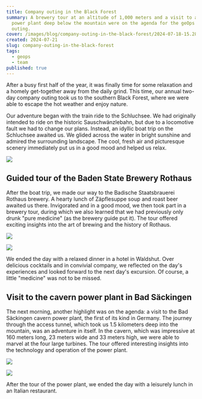 ```yaml
---
title: Company outing in the Black Forest
summary: A brewery tour at an altitude of 1,000 meters and a visit to a cavern
  power plant deep below the mountain were on the agenda for the geOps company
  outing.
cover: /images/blog/company-outing-in-the-black-forest/2024-07-18-15.28.12-1-.jpg
created: 2024-07-21
slug: company-outing-in-the-black-forest
tags:
  - geops
  - team
published: true
---
```

After a busy first half of the year, it was finally time for some relaxation and a homely get-together away from the daily grind. This time, our annual two-day company outing took us to the southern Black Forest, where we were able to escape the hot weather and enjoy nature.

Our adventure began with the train ride to the Schluchsee. We had originally intended to ride on the historic Sauschwänzlebahn, but due to a locomotive fault we had to change our plans. Instead, an idyllic boat trip on the Schluchsee awaited us. We glided across the water in bright sunshine and admired the surrounding landscape. The cool, fresh air and picturesque scenery immediately put us in a good mood and helped us relax.

![](/images/blog/company-outing-in-the-black-forest/img_3860.jpg)

## Guided tour of the Baden State Brewery Rothaus

After the boat trip, we made our way to the Badische Staatsbrauerei Rothaus brewery. A hearty lunch of Zäpflesuppe soup and roast beer awaited us there. Invigorated and in a good mood, we then took part in a brewery tour, during which we also learned that we had previously only drunk "pure medicine" (as the brewery guide put it). The tour offered exciting insights into the art of brewing and the history of Rothaus.

![](/images/blog/company-outing-in-the-black-forest/img_3999.jpg)

![](/images/blog/company-outing-in-the-black-forest/img_4066.jpg)

We ended the day with a relaxed dinner in a hotel in Waldshut. Over delicious cocktails and in convivial company, we reflected on the day's experiences and looked forward to the next day's excursion. Of course, a little "medicine" was not to be missed.

## Visit to the cavern power plant in Bad Säckingen

The next morning, another highlight was on the agenda: a visit to the Bad Säckingen cavern power plant, the first of its kind in Germany. The journey through the access tunnel, which took us 1.5 kilometers deep into the mountain, was an adventure in itself. In the cavern, which was impressive at 160 meters long, 23 meters wide and 33 meters high, we were able to marvel at the four large turbines. The tour offered interesting insights into the technology and operation of the power plant.

![](/images/blog/company-outing-in-the-black-forest/img_4071.jpg)

![](/images/blog/company-outing-in-the-black-forest/2024-07-19-12.15.15.jpg)

After the tour of the power plant, we ended the day with a leisurely lunch in an Italian restaurant.